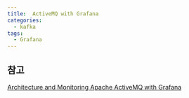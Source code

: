 ```yaml
---
title:  ActiveMQ with Grafana
categories:
  - kafka
tags: 
  - Grafana
---
```


## 참고 
[Architecture and Monitoring Apache ActiveMQ with Grafana](https://medium.com/@MetricFire/architecture-and-monitoring-apache-activemq-with-grafana-9894baddb23b)